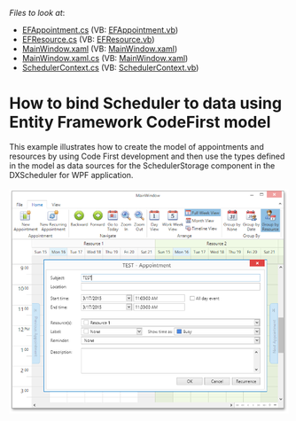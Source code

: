 <!-- default file list -->
*Files to look at*:

* [EFAppointment.cs](./CS/DXSchedulerEFTest/EFAppointment.cs) (VB: [EFAppointment.vb](./VB/DXSchedulerEFTest/EFAppointment.vb))
* [EFResource.cs](./CS/DXSchedulerEFTest/EFResource.cs) (VB: [EFResource.vb](./VB/DXSchedulerEFTest/EFResource.vb))
* [MainWindow.xaml](./CS/DXSchedulerEFTest/MainWindow.xaml) (VB: [MainWindow.xaml](./VB/DXSchedulerEFTest/MainWindow.xaml))
* [MainWindow.xaml.cs](./CS/DXSchedulerEFTest/MainWindow.xaml.cs) (VB: [MainWindow.xaml](./VB/DXSchedulerEFTest/MainWindow.xaml))
* [SchedulerContext.cs](./CS/DXSchedulerEFTest/SchedulerContext.cs) (VB: [SchedulerContext.vb](./VB/DXSchedulerEFTest/SchedulerContext.vb))
<!-- default file list end -->
# How to bind Scheduler to data using Entity Framework CodeFirst model


<p>This example illustrates how to create the model of appointments and resources by using Code First development and then use the types defined in the model as data sources for the SchedulerStorage component in the DXScheduler for WPF application.<br /><br /><img src="https://raw.githubusercontent.com/DevExpress-Examples/how-to-bind-scheduler-to-data-using-entity-framework-codefirst-model-e4115/12.1.5+/media/73159094-cbed-11e4-80bf-00155d62480c.png"></p>

<br/>


